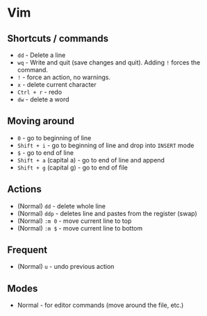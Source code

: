 # Vim

## Shortcuts / commands

- `dd` - Delete a line
- `wq` - Write and quit (save changes and quit). Adding `!` forces the command.
- `!` - force an action, no warnings.
- `x` - delete current character
- `Ctrl + r` - redo
- `dw` - delete a word

## Moving around

- `0` - go to beginning of line
- `Shift + i` - go to beginning of line and drop into `INSERT` mode
- `$` - go to end of line
- `Shift + a` (capital a) - go to end of line and append
- `Shift + g` (capital g) - go to end of file

## Actions

- (Normal) `dd` - delete whole line
- (Normal) `ddp` - deletes line and pastes from the register (swap)
- (Normal) `:m 0` - move current line to top
- (Normal) `:m $` - move current line to bottom

## Frequent

- (Normal) `u` - undo previous action

## Modes

- Normal - for editor commands (move around the file, etc.)
